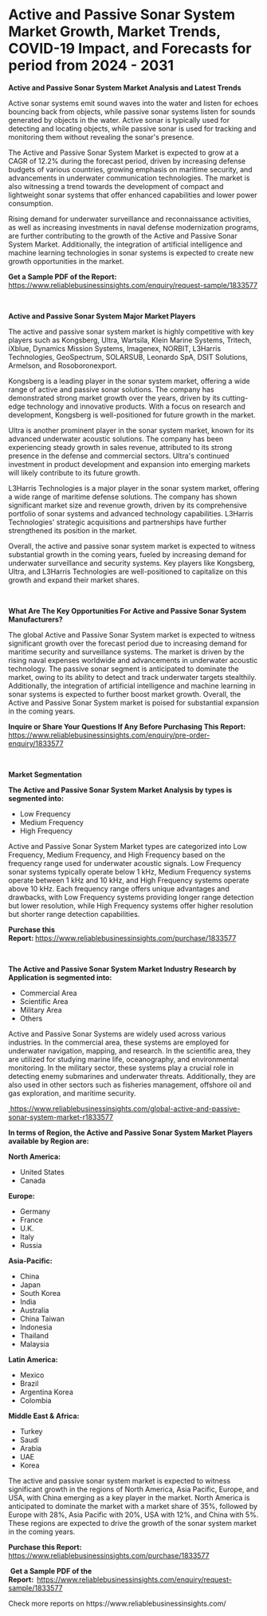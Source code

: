 <p><h1>Active and Passive Sonar System Market Growth, Market Trends, COVID-19 Impact, and Forecasts for period from 2024 - 2031</h1></p><p><strong>Active and Passive Sonar System Market Analysis and Latest Trends</strong></p>
<p><p>Active sonar systems emit sound waves into the water and listen for echoes bouncing back from objects, while passive sonar systems listen for sounds generated by objects in the water. Active sonar is typically used for detecting and locating objects, while passive sonar is used for tracking and monitoring them without revealing the sonar's presence.</p><p>The Active and Passive Sonar System Market is expected to grow at a CAGR of 12.2% during the forecast period, driven by increasing defense budgets of various countries, growing emphasis on maritime security, and advancements in underwater communication technologies. The market is also witnessing a trend towards the development of compact and lightweight sonar systems that offer enhanced capabilities and lower power consumption.</p><p>Rising demand for underwater surveillance and reconnaissance activities, as well as increasing investments in naval defense modernization programs, are further contributing to the growth of the Active and Passive Sonar System Market. Additionally, the integration of artificial intelligence and machine learning technologies in sonar systems is expected to create new growth opportunities in the market.</p></p>
<p><strong>Get a Sample PDF of the Report:&nbsp;</strong> <a href="https://www.reliablebusinessinsights.com/enquiry/request-sample/1833577">https://www.reliablebusinessinsights.com/enquiry/request-sample/1833577</a></p>
<p>&nbsp;</p>
<p><strong>Active and Passive Sonar System Major Market Players</strong></p>
<p><p>The active and passive sonar system market is highly competitive with key players such as Kongsberg, Ultra, Wartsila, Klein Marine Systems, Tritech, iXblue, Dynamics Mission Systems, Imagenex, NORBIT, L3Harris Technologies, GeoSpectrum, SOLARSUB, Leonardo SpA, DSIT Solutions, Armelson, and Rosoboronexport.</p><p>Kongsberg is a leading player in the sonar system market, offering a wide range of active and passive sonar solutions. The company has demonstrated strong market growth over the years, driven by its cutting-edge technology and innovative products. With a focus on research and development, Kongsberg is well-positioned for future growth in the market.</p><p>Ultra is another prominent player in the sonar system market, known for its advanced underwater acoustic solutions. The company has been experiencing steady growth in sales revenue, attributed to its strong presence in the defense and commercial sectors. Ultra's continued investment in product development and expansion into emerging markets will likely contribute to its future growth.</p><p>L3Harris Technologies is a major player in the sonar system market, offering a wide range of maritime defense solutions. The company has shown significant market size and revenue growth, driven by its comprehensive portfolio of sonar systems and advanced technology capabilities. L3Harris Technologies' strategic acquisitions and partnerships have further strengthened its position in the market.</p><p>Overall, the active and passive sonar system market is expected to witness substantial growth in the coming years, fueled by increasing demand for underwater surveillance and security systems. Key players like Kongsberg, Ultra, and L3Harris Technologies are well-positioned to capitalize on this growth and expand their market shares.</p></p>
<p>&nbsp;</p>
<p><strong>What Are The Key Opportunities For Active and Passive Sonar System Manufacturers?</strong></p>
<p><p>The global Active and Passive Sonar System market is expected to witness significant growth over the forecast period due to increasing demand for maritime security and surveillance systems. The market is driven by the rising naval expenses worldwide and advancements in underwater acoustic technology. The passive sonar segment is anticipated to dominate the market, owing to its ability to detect and track underwater targets stealthily. Additionally, the integration of artificial intelligence and machine learning in sonar systems is expected to further boost market growth. Overall, the Active and Passive Sonar System market is poised for substantial expansion in the coming years.</p></p>
<p><strong>Inquire or Share Your Questions If Any Before Purchasing This Report:</strong> <a href="https://www.reliablebusinessinsights.com/enquiry/pre-order-enquiry/1833577">https://www.reliablebusinessinsights.com/enquiry/pre-order-enquiry/1833577</a></p>
<p>&nbsp;</p>
<p><strong>Market Segmentation</strong></p>
<p><strong>The Active and Passive Sonar System Market Analysis by types is segmented into:</strong></p>
<p><ul><li>Low Frequency</li><li>Medium Frequency</li><li>High Frequency</li></ul></p>
<p><p>Active and Passive Sonar System Market types are categorized into Low Frequency, Medium Frequency, and High Frequency based on the frequency range used for underwater acoustic signals. Low Frequency sonar systems typically operate below 1 kHz, Medium Frequency systems operate between 1 kHz and 10 kHz, and High Frequency systems operate above 10 kHz. Each frequency range offers unique advantages and drawbacks, with Low Frequency systems providing longer range detection but lower resolution, while High Frequency systems offer higher resolution but shorter range detection capabilities.</p></p>
<p><strong>Purchase this Report:&nbsp;</strong><a href="https://www.reliablebusinessinsights.com/purchase/1833577">https://www.reliablebusinessinsights.com/purchase/1833577</a></p>
<p>&nbsp;</p>
<p><strong>The Active and Passive Sonar System Market Industry Research by Application is segmented into:</strong></p>
<p><ul><li>Commercial Area</li><li>Scientific Area</li><li>Military Area</li><li>Others</li></ul></p>
<p><p>Active and Passive Sonar Systems are widely used across various industries. In the commercial area, these systems are employed for underwater navigation, mapping, and research. In the scientific area, they are utilized for studying marine life, oceanography, and environmental monitoring. In the military sector, these systems play a crucial role in detecting enemy submarines and underwater threats. Additionally, they are also used in other sectors such as fisheries management, offshore oil and gas exploration, and maritime security.</p></p>
<p><a href="https://www.reliablebusinessinsights.com/global-active-and-passive-sonar-system-market-r1833577">&nbsp;https://www.reliablebusinessinsights.com/global-active-and-passive-sonar-system-market-r1833577</a></p>
<p><strong>In terms of Region, the Active and Passive Sonar System Market Players available by Region are:</strong></p>
<p>
    <p> <strong> North America: </strong>
        <ul>
            <li>United States</li>
            <li>Canada</li>
        </ul>
        </p> 
    <p> <strong> Europe: </strong>
        <ul>
            <li>Germany</li>
            <li>France</li>
            <li>U.K.</li>
            <li>Italy</li>
            <li>Russia</li>
        </ul>
        </p> 
    <p> <strong> Asia-Pacific: </strong>
        <ul>
            <li>China</li>
            <li>Japan</li>
            <li>South Korea</li>
            <li>India</li>
            <li>Australia</li>
            <li>China Taiwan</li>
            <li>Indonesia</li>
            <li>Thailand</li>
            <li>Malaysia</li>
        </ul>
        </p> 
    <p> <strong> Latin America: </strong>
        <ul>
            <li>Mexico</li>
            <li>Brazil</li>
            <li>Argentina Korea</li>
            <li>Colombia</li>
        </ul>
        </p> 
    <p> <strong> Middle East & Africa: </strong>
        <ul>
            <li>Turkey</li>
            <li>Saudi</li>
            <li>Arabia</li>
            <li>UAE</li>
            <li>Korea</li>
        </ul>
    </p>
    </p>
<p><p>The active and passive sonar system market is expected to witness significant growth in the regions of North America, Asia Pacific, Europe, and USA, with China emerging as a key player in the market. North America is anticipated to dominate the market with a market share of 35%, followed by Europe with 28%, Asia Pacific with 20%, USA with 12%, and China with 5%. These regions are expected to drive the growth of the sonar system market in the coming years.</p></p>
<p><strong>Purchase this Report: </strong><a href="https://www.reliablebusinessinsights.com/purchase/1833577">https://www.reliablebusinessinsights.com/purchase/1833577</a></p>
<p>&nbsp;<strong>Get a Sample PDF of the Report:&nbsp;&nbsp;</strong><a href="https://www.reliablebusinessinsights.com/enquiry/request-sample/1833577">https://www.reliablebusinessinsights.com/enquiry/request-sample/1833577</a></p>
<p><strong></strong></p>
<p>Check more reports on https://www.reliablebusinessinsights.com/</p>